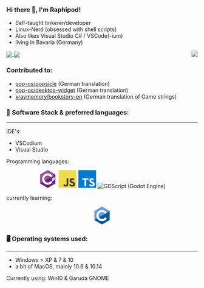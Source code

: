 ### Hi there 👋, I'm Raphipod!

+ Self-taught tinkerer/developer
+ Linux-Nerd (obsessed with shell scripts)
+ Also likes Visual Studio C# / VSCode(-ium)
+ living in Bavaria (Germany)

<img align="right" src="https://media.tenor.com/images/ccb959edb41a02737755b2209ef7d97a/tenor.gif"/>

<a href="https://github.com/raphipod">
  <img align="center" src="https://github-readme-stats.vercel.app/api?username=raphipod&count_private=true&show_icons=true&theme=onedark&hide_border=true&bg_color=000000&text_color=ffffff&title_color=595E5D" />
</a>
<a href="https://github.com/raphipod">
  <img align="center" src="https://github-readme-stats.vercel.app/api/top-langs/?username=raphipod&layout=compact&langs_count=8&theme=onedark&hide_border=true&bg_color=000000&text_color=ffffff&title_color=595E5D" />
</a>

### Contributed to:

- [pop-os/popsicle](https://github.com/pop-os/popsicle) (German translation)
- [pop-os/desktop-widget](https://github.com/pop-os/desktop-widget) (German translation)
- [xraymemory/bookstory-en](https://github.com/xraymemory/bookstory-en) (German translation of Game strings)

### 🧰  Software Stack & preferred languages:
_________________________________________
IDE's:

- VSCodium
- Visual Studio

Programming languages:

<p align="center">
  <img src="https://raw.githubusercontent.com/devicons/devicon/master/icons/csharp/csharp-original.svg" width="48" title="C#">
  <img src="https://raw.githubusercontent.com/devicons/devicon/master/icons/javascript/javascript-original.svg" width="48" title="JavaScript">
  <img src="https://raw.githubusercontent.com/devicons/devicon/master/icons/typescript/typescript-original.svg" width="48" title="TypeScript">
  <img src="https://godotengine.org/themes/godotengine/assets/press/icon_monochrome_dark.png" width="48" title="GDScript (Godot Engine)">
</p> 

currently learning:

<p align="center">
  <img src="https://raw.githubusercontent.com/devicons/devicon/9f4f5cdb393299a81125eb5127929ea7bfe42889/icons/c/c-original.svg" width="48" title="C">

### 🖥️ Operating systems used:
_________________________________________
- Windows > XP & 7 & 10
- a bit of MacOS, mainly 10.6 & 10.14

Currently using: Win10 & Garuda GNOME
